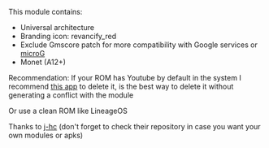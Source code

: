 This module contains:

- Universal architecture
- Branding icon: revancify_red
- Exclude Gmscore patch for more compatibility with Google services or [microG](https://microg.org)
- Monet (A12+)

Recommendation: If your ROM has Youtube by default in the system I recommend [this app](https://github.com/sunilpaulmathew/De-Bloater) to delete it, is the best way to delete it without generating a conflict with the module

Or use a clean ROM like LineageOS

Thanks to [j-hc](https://github.com/j-hc/revanced-magisk-module) (don't forget to check their repository in case you want your own modules or apks)
